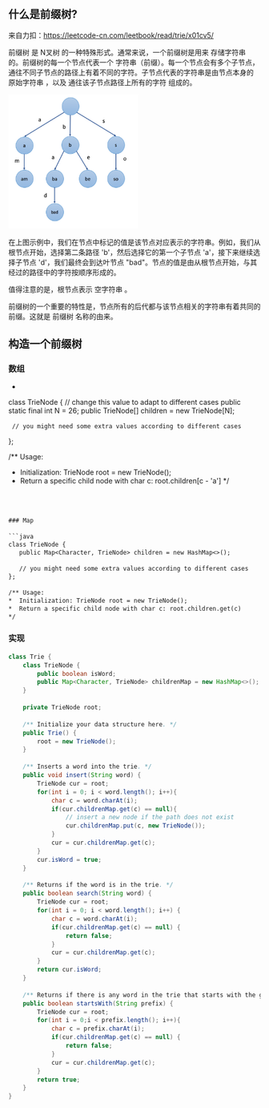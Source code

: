 ## 什么是前缀树?

来自力扣：https://leetcode-cn.com/leetbook/read/trie/x01cv5/

前缀树 是 N叉树 的一种特殊形式。通常来说，一个前缀树是用来 存储字符串 的。前缀树的每一个节点代表一个 字符串（前缀）。每一个节点会有多个子节点，通往不同子节点的路径上有着不同的字符。子节点代表的字符串是由节点本身的 原始字符串 ，以及 通往该子节点路径上所有的字符 组成的。

<img src="字典树的实现.assets/screen-shot-2018-01-31-at-163403.png" alt="img" style="zoom: 33%;" />

在上图示例中，我们在节点中标记的值是该节点对应表示的字符串。例如，我们从根节点开始，选择第二条路径 'b'，然后选择它的第一个子节点 'a'，接下来继续选择子节点 'd'，我们最终会到达叶节点 "bad"。节点的值是由从根节点开始，与其经过的路径中的字符按顺序形成的。

值得注意的是，根节点表示 空字符串 。

前缀树的一个重要的特性是，节点所有的后代都与该节点相关的字符串有着共同的前缀。这就是 前缀树 名称的由来。

## 构造一个前缀树

### 数组

 *  ```java
 class TrieNode {
     // change this value to adapt to different cases
     public static final int N = 26;
     public TrieNode[] children = new TrieNode[N];
     
     // you might need some extra values according to different cases
 
 };
 
 /** Usage:
 
  *  Initialization: TrieNode root = new TrieNode();
  *  Return a specific child node with char c: root.children[c - 'a']
     */
 ```
 
 

### Map

```java
class TrieNode {
    public Map<Character, TrieNode> children = new HashMap<>();
    
    // you might need some extra values according to different cases
};

/** Usage:
 *  Initialization: TrieNode root = new TrieNode();
 *  Return a specific child node with char c: root.children.get(c)
 */
```



### 实现

```java
class Trie {
    class TrieNode {
        public boolean isWord; 
        public Map<Character, TrieNode> childrenMap = new HashMap<>();
    }
    
    private TrieNode root; 

    /** Initialize your data structure here. */
    public Trie() {
        root = new TrieNode();
    }
    
    /** Inserts a word into the trie. */
    public void insert(String word) {
        TrieNode cur = root;
        for(int i = 0; i < word.length(); i++){
            char c = word.charAt(i);
            if(cur.childrenMap.get(c) == null){
                // insert a new node if the path does not exist
                cur.childrenMap.put(c, new TrieNode());
            }
            cur = cur.childrenMap.get(c); 
        }
        cur.isWord = true;
    }
    
    /** Returns if the word is in the trie. */
    public boolean search(String word) {
        TrieNode cur = root;
        for(int i = 0; i < word.length(); i++) {
            char c = word.charAt(i);
            if(cur.childrenMap.get(c) == null) {
                return false;
            }
            cur = cur.childrenMap.get(c);
        }
        return cur.isWord;
    }
    
    /** Returns if there is any word in the trie that starts with the given prefix. */
    public boolean startsWith(String prefix) {
        TrieNode cur = root;
        for(int i = 0;i < prefix.length(); i++){
            char c = prefix.charAt(i);
            if(cur.childrenMap.get(c) == null) {
                return false;
            }
            cur = cur.childrenMap.get(c);
        }
        return true;
    }
}
```

